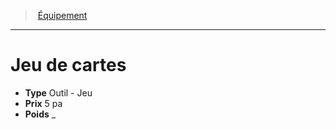 ﻿---
!Equipment
Type: Outil - Jeu
Price: 5 pa
Weight: _
Id: equipment_hd.md#jeu-de-cartes
ParentLink: equipment_hd.md#Équipement
Name: Jeu de cartes
ParentName: Équipement
NameLevel: 1
---
> [Équipement](hd_equipment.md)

---

# Jeu de cartes

- **Type** Outil - Jeu
- **Prix** 5 pa
- **Poids** _

